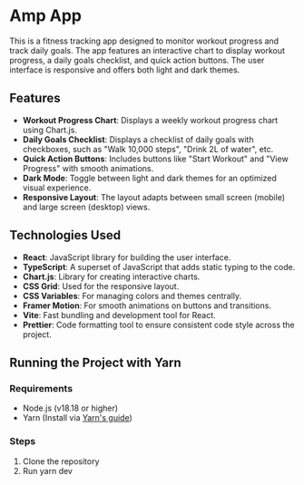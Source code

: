 # Amp App

This is a fitness tracking app designed to monitor workout progress and track daily goals. The app features an interactive chart to display workout progress, a daily goals checklist, and quick action buttons. The user interface is responsive and offers both light and dark themes.

## Features

- **Workout Progress Chart**: Displays a weekly workout progress chart using Chart.js.
- **Daily Goals Checklist**: Displays a checklist of daily goals with checkboxes, such as "Walk 10,000 steps", "Drink 2L of water", etc.
- **Quick Action Buttons**: Includes buttons like "Start Workout" and "View Progress" with smooth animations.
- **Dark Mode**: Toggle between light and dark themes for an optimized visual experience.
- **Responsive Layout**: The layout adapts between small screen (mobile) and large screen (desktop) views.

## Technologies Used

- **React**: JavaScript library for building the user interface.
- **TypeScript**: A superset of JavaScript that adds static typing to the code.
- **Chart.js**: Library for creating interactive charts.
- **CSS Grid**: Used for the responsive layout.
- **CSS Variables**: For managing colors and themes centrally.
- **Framer Motion**: For smooth animations on buttons and transitions.
- **Vite**: Fast bundling and development tool for React.
- **Prettier**: Code formatting tool to ensure consistent code style across the project.

## Running the Project with Yarn

### Requirements

- Node.js (v18.18 or higher)
- Yarn (Install via [Yarn's guide](https://classic.yarnpkg.com/en/docs/install/))

### Steps

1. Clone the repository
2. Run yarn dev
